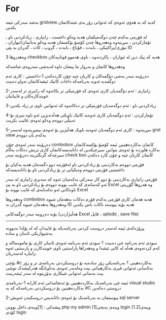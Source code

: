 # For
بەشە سەرکی ئیمە gridview کەیە کە بە هەۆی ئەوەی کە ئەتوانی زۆر بەی شتەکانمان بکەین 

لە فۆرمی یەکەم چەن دوگەمیکمان هەیە وەکو 
داخست ، زانیاری ، زیادکردنی ناو ، تۆمارکردن ، سڕینەوە
وەهەروها چەن کۆمبۆ بۆکسمان هەیە وەکو 
بەیانینان/ئیواران ، تیۆری/پراکتیکی ، بابەت ، قۆناغ ، بابەت ، گروپ ، کات ، گەڕان بە پێی ID 

وەهەروها 3 checkbox هەیە کە پیک دین لە 
ئیواران ، پاکردنەوە ، ناوی هەموو قوتابیەکان 

وەهەروها کاتمان و بەروار ما پیشان داوە لەبەشی سەروەی شاشەکە

دەڕۆینە سەر بەشی دۆگمەکان و کاریان چیە چۆن کاردەکەن
1-داخستن : کاری ئەم دوگمەیە ئەویە بەرنامەکە داخات کاتیک ئیشەکانمان تەواو دەبیت

2-زانیاری : ئەم دۆگمەیان کاری ئەوەی کە فۆرمیکی تر بکاتەوە کە زانیری تر لەسەر خویندکارەکان و غایباتیان 

3-زیادکردنی ناو : ئەم دوگەمەیان فۆرمیکی تر دەکاتەوە کە ئەتوانین ناوی تر زیاد بکەین

4-تۆمارکردن : ئەم دوگمەیان کاری ئەوەیە کاتیک ناویکی هەڵدەبژین ئەو ناوە بنیری بۆ تەیبڵی دووەم وەکو ئەوەی غائیب بکریت

5-سڕینەوە : کاری ئەم دوگمەیان ئەوەیە ناویک هەڵبژین بۆ ئەوەی بیسڕینەوە لەسەر grid view یەکەم یان دووەم

دەڕۆینە سەر ئەوەی چۆن combobox کانمان بەکاردەهینین
ئیمە کۆمبۆ بۆکسەکانمان بەکارد هاوردە بۆ ئەوەی بتوانین سیرچبکەین لە داتابەیسەکانمان کاری تریش دەکات بەڵام سیرچەکە گرنگترینە
دەڕۆینە سەر check box کانمان کاریان چیە و چۆن کارد دەکەن





فۆرمی دووەم بەکاردینی بۆ زیادکردنی ناو 
لەفۆرمە دوو دگمەمان هەیە یەکیان بۆ داخستنی فۆرمی دووەم وەیکیانی تر بۆ زیادکردنی ناو بۆ داتابەیسەکە




فۆرمی زانیاری بەکاردینی بۆ دوو کار سەرکی یەکەمیان ئەوە کە سەیری زانیاری لە سەر ئەو کەسانەی که غایب بوونە 
دووەم بۆ زیادکردنی ناو بە پێ Excel وە هەروها گۆڕینی ناوەکانی ئەو تەلەبانەی کە غایب بوونە بۆ Excel 



وەهەروها combobox هەیە هەمان کاری فۆرمی یەکەم فۆرم دەکات بەهەمان شیوە وەهەروها بەهەمان شیوە گەڕان بە ID هەیە بۆیە پیوستە ناکات باس بکەین

بۆیە دەڕوینە سەر دوگمەکانی (هەڵبژاردن Excel فایل ، uplode , save file)











--------------------

پڕۆژەکەی ئیمە لەسەر دروست کردنی بەرنامەیکە بۆ غایبدان کە لە پۆلدا نەبوونە بەشیوازیکی ئاسان و سادە.

سودی ئەم بەرنامە چی دەبیت ؟
سودی ئەم بەرنامە ئەوەی ئاسان کاری بۆ ماموستاکە و کەم کردنەوەی هەڵە لە کاتی ئیشدا و وەهەراها پاراستنی ناوی خویندکارن و پارستنی ئەوە زانیارە لەسەریان.

بۆچی #c بەکاردەهینی ؟ 
بەرنامەیکی زۆر سادەیە بۆ دروستکردنی بەرنامەی تر
و زۆر بەئاسانی ئەتوانی فیری بەکارهینانی بیت
وەلەبەر ئەوەی بەناوبانگە هەرکیشەک توشی بیت بەسانی ئەتوانی شیکاری بدۆزیتوە لە سەر ئینتەرنیت



ئیمە چی بەرنامەیک بەکاردەهینین بۆ ئەنجامدانی ئەم کارانە 
1-بەرنامەی visual studio بەکاردەهینین بۆ دروسکردنی بەرنامەکە کە بە #C دروستی دەکەین

2-پیوستمان بە بەرنامەیک بۆ ئەوەی داتابەیس دروسکیەن ئەویش sql server 


 










پیشەکی :
[1]وینەی داخل بوونی php my admin
[1]وینەی پەیجی login 
[1.2]وینەی کۆدی login
